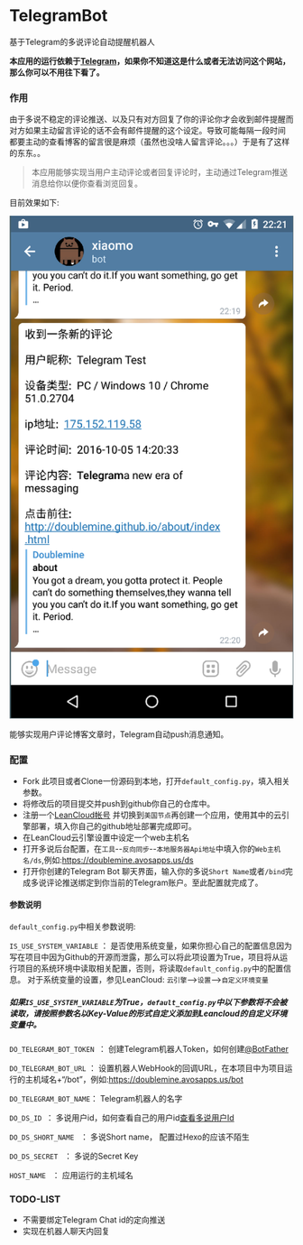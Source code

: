 # TelegramBot
基于Telegram的多说评论自动提醒机器人

**本应用的运行依赖于[Telegram](https://telegram.org/)，如果你不知道这是什么或者无法访问这个网站，那么你可以不用往下看了。**

### 作用

由于多说不稳定的评论推送、以及只有对方回复了你的评论你才会收到邮件提醒而对方如果主动留言评论的话不会有邮件提醒的这个设定。导致可能每隔一段时间
都要主动的查看博客的留言很是麻烦（虽然也没啥人留言评论。。。）于是有了这样的东东。。

>本应用能够实现当用户主动评论或者回复评论时，主动通过Telegram推送消息给你以便你查看浏览回复。

目前效果如下:

![效果](screenshot/sc_1.png)

能够实现用户评论博客文章时，Telegram自动push消息通知。

### 配置



- Fork 此项目或者Clone一份源码到本地，打开`default_config.py`，填入相关参数。
- 将修改后的项目提交并push到github你自己的仓库中。
- 注册一个[LeanCloud帐号](https://leancloud.cn/) 并切换到`美国节点`再创建一个应用，使用其中的云引擎部署，填入你自己的github地址部署完成即可。
- 在LeanCloud云引擎设置中设定一个web主机名
- 打开多说后台配置，在`工具`--`反向同步`--`本地服务器Api地址`中填入你的`Web主机名/ds`,例如:https://doublemine.avosapps.us/ds
- 打开你创建的Telegram Bot 聊天界面，输入你的多说`Short Name`或者`/bind`完成多说评论推送绑定到你当前的Telegram账户。至此配置就完成了。




#### 参数说明

`default_config.py`中相关参数说明:

`IS_USE_SYSTEM_VARIABLE` ： 是否使用系统变量，如果你担心自己的配置信息因为写在项目中因为Github的开源而泄露，那么可以将此项设置为True，项目将从运行项目的系统环境中读取相关配置，否则，将读取`default_config.py`中的配置信息。
对于系统变量的设置，参见LeanCloud: `云引擎`-->`设置`-->`自定义环境变量`

##### 如果`IS_USE_SYSTEM_VARIABLE`为True，`default_config.py`中以下参数将不会被读取，请按照参数名以Key-Value的形式自定义添加到Leancloud的自定义环境变量中。

`DO_TELEGRAM_BOT_TOKEN `： 创建Telegram机器人Token，如何创建[@BotFather](https://telegram.me/BotFather)

`DO_TELEGRAM_BOT_URL`  ： 设置机器人WebHook的回调URL，在本项目中为项目运行的主机域名+“/bot”，例如:https://doublemine.avosapps.us/bot

`DO_TELEGRAM_BOT_NAME`： Telegram机器人的名字

`DO_DS_ID `： 多说用户id，如何查看自己的用户id[查看多说用户Id](http://www.isiyuan.net/?post=43)

`DO_DS_SHORT_NAME ` ： 多说Short name， 配置过Hexo的应该不陌生

`DO_DS_SECRET ` ： 多说的Secret Key

`HOST_NAME ` ： 应用运行的主机域名


### TODO-LIST

- 不需要绑定Telegram Chat id的定向推送
- 实现在机器人聊天内回复
